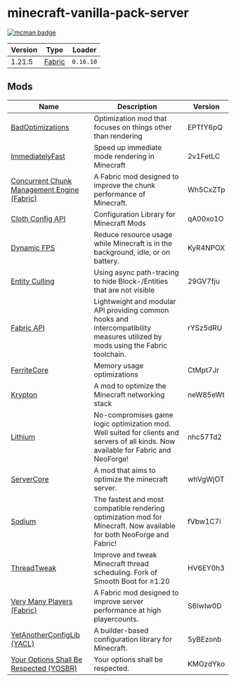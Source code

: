 # minecraft-vanilla-pack-server

[![mcman badge](https://img.shields.io/badge/uses-mcman-purple?logo=github)](https://github.com/ParadigmMC/mcman)

<!-- run 'mcman md' to update! -->

<!--start:mcman-server-->
| Version | Type                            | Loader    |
| ------- | ------------------------------- | --------- |
| 1.21.5  | [Fabric](https://fabricmc.net/) | `0.16.10` |
<!--end:mcman-server-->

## Mods

<!--start:mcman-addons-->
| Name                                                                                | Description                                                                                                                          | Version  |
| ----------------------------------------------------------------------------------- | ------------------------------------------------------------------------------------------------------------------------------------ | -------- |
| [BadOptimizations](https://modrinth.com/mod/badoptimizations)                       | Optimization mod that focuses on things other than rendering                                                                         | EPTfY6pQ |
| [ImmediatelyFast](https://modrinth.com/mod/immediatelyfast)                         | Speed up immediate mode rendering in Minecraft                                                                                       | 2v1FetLC |
| [Concurrent Chunk Management Engine (Fabric)](https://modrinth.com/mod/c2me-fabric) | A Fabric mod designed to improve the chunk performance of Minecraft.                                                                 | Wh5CxZTp |
| [Cloth Config API](https://modrinth.com/mod/cloth-config)                           | Configuration Library for Minecraft Mods                                                                                             | qA00xo1O |
| [Dynamic FPS](https://modrinth.com/mod/dynamic-fps)                                 | Reduce resource usage while Minecraft is in the background, idle, or on battery.                                                     | KyR4NPOX |
| [Entity Culling](https://modrinth.com/mod/entityculling)                            | Using async path-tracing to hide Block-/Entities that are not visible                                                                | 29GV7fju |
| [Fabric API](https://modrinth.com/mod/fabric-api)                                   | Lightweight and modular API providing common hooks and intercompatibility measures utilized by mods using the Fabric toolchain.      | rYSz5dRU |
| [FerriteCore](https://modrinth.com/mod/ferrite-core)                                | Memory usage optimizations                                                                                                           | CtMpt7Jr |
| [Krypton](https://modrinth.com/mod/krypton)                                         | A mod to optimize the Minecraft networking stack                                                                                     | neW85eWt |
| [Lithium](https://modrinth.com/mod/lithium)                                         | No-compromises game logic optimization mod. Well suited for clients and servers of all kinds. Now available for Fabric and NeoForge! | nhc57Td2 |
| [ServerCore](https://modrinth.com/mod/servercore)                                   | A mod that aims to optimize the minecraft server.                                                                                    | whVgWjOT |
| [Sodium](https://modrinth.com/mod/sodium)                                           | The fastest and most compatible rendering optimization mod for Minecraft. Now available for both NeoForge and Fabric!                | fVbw1C7i |
| [ThreadTweak](https://modrinth.com/mod/threadtweak)                                 | Improve and tweak Minecraft thread scheduling. Fork of Smooth Boot for ≥1.20                                                         | HV6EY0h3 |
| [Very Many Players (Fabric)](https://modrinth.com/mod/vmp-fabric)                   | A Fabric mod designed to improve server performance at high playercounts.                                                            | S6IwIw0D |
| [YetAnotherConfigLib (YACL)](https://modrinth.com/mod/yacl)                         | A builder-based configuration library for Minecraft.                                                                                 | 5yBEzonb |
| [Your Options Shall Be Respected (YOSBR)](https://modrinth.com/mod/yosbr)           | Your options shall be respected.                                                                                                     | KMOzdYko |
<!--end:mcman-addons-->
